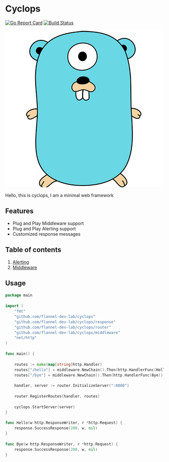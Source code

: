# Cyclops
[![Go Report Card](https://goreportcard.com/badge/github.com/flannel-dev-lab/cyclops)](https://goreportcard.com/report/github.com/flannel-dev-lab/cyclops)
[![Build Status](https://travis-ci.org/flannel-dev-lab/cyclops.svg?branch=master)](https://travis-ci.org/flannel-dev-lab/cyclops)

![GitHub Logo1](Gopher-logo.png)

Hello, this is cyclops, I am a minimal web framework

## Features
- Plug and Play Middleware support
- Plug and Play Alerting support
- Customized response messages

## Table of contents
1. [Alerting](alerts/README.md)
2. [Middleware](middleware/README.md)

## Usage
```go
package main

import (
	"fmt"
	"github.com/flannel-dev-lab/cyclops"
	"github.com/flannel-dev-lab/cyclops/response"
	"github.com/flannel-dev-lab/cyclops/router"
	"github.com/flannel-dev-lab/cyclops/middleware"
	"net/http"
)

func main() {

	routes := make(map[string]http.Handler)
	routes["/hello"] = middleware.NewChain().Then(http.HandlerFunc(Hello))
	routes["/bye"] = middleware.NewChain().Then(http.HandlerFunc(Bye))

	handler, server := router.InitializeServer(":8080")

	router.RegisterRoutes(handler, routes)

	cyclops.StartServer(server)
}

func Hello(w http.ResponseWriter, r *http.Request) {
	response.SuccessResponse(200, w, nil)
}

func Bye(w http.ResponseWriter, r *http.Request) {
	response.SuccessResponse(200, w, nil)
}


```

